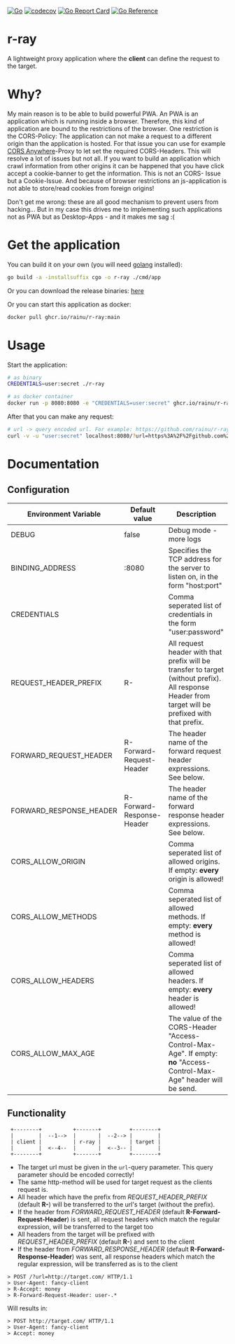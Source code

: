[![Go](https://github.com/rainu/r-ray/actions/workflows/build.yml/badge.svg)](https://github.com/rainu/r-ray/actions/workflows/build.yml)
[![codecov](https://codecov.io/gh/rainu/r-ray/branch/main/graph/badge.svg)](https://codecov.io/gh/rainu/r-ray)
[![Go Report Card](https://goreportcard.com/badge/github.com/rainu/r-ray)](https://goreportcard.com/report/github.com/rainu/r-ray)
[![Go Reference](https://pkg.go.dev/badge/github.com/rainu/r-ray.svg)](https://pkg.go.dev/github.com/rainu/r-ray)

# r-ray

A lightweight proxy application where the **client** can define the request to the target.

# Why?

My main reason is to be able to build powerful PWA. An PWA is an application which is running inside a browser.
Therefore,
this kind of application are bound to the restrictions of the browser. One restriction is the CORS-Policy: The
application
can not make a request to a different origin than the application is hosted. For that issue you can use for example
[CORS Anywhere](https://github.com/Rob--W/cors-anywhere)-Proxy to let set the required CORS-Headers.
This will resolve a lot of issues but not all. If you want to build an application which crawl information from
other origins it can be happened that you have click accept a cookie-banner to get the information. This is not an CORS-
Issue but a Cookie-Issue. And because of browser restrictions an js-application is not able to store/read cookies from
foreign origins!

Don't get me wrong: these are all good mechanism to prevent users from hacking... But in my case this drives me to
implementing
such applications not as PWA but as Desktop-Apps - and it makes me sag :(

# Get the application

You can build it on your own (you will need [golang](https://golang.org/) installed):

```bash
go build -a -installsuffix cgo -o r-ray ./cmd/app
```

Or you can download the release binaries: [here](https://github.com/rainu/r-ray/releases/latest)

Or you can start this application as docker:

```bash
docker pull ghcr.io/rainu/r-ray:main
```

# Usage

Start the application:

```bash
# as binary
CREDENTIALS=user:secret ./r-ray

# as docker container
docker run -p 8080:8080 -e "CREDENTIALS=user:secret" ghcr.io/rainu/r-ray:main
```

After that you can make any request:

```bash
# url -> query encoded url. For example: https://github.com/rainu/r-ray
curl -v -u "user:secret" localhost:8080/?url=https%3A%2F%2Fgithub.com%2Frainu%2Fr-ray
```

# Documentation

## Configuration

| Environment Variable    | Default value             | Description                                                                                                                                         |                                                                                
|-------------------------|---------------------------|-----------------------------------------------------------------------------------------------------------------------------------------------------|                                                                                
| DEBUG                   | false                     | Debug mode - more logs                                                                                                                              |                                                                                
| BINDING_ADDRESS         | :8080                     | Specifies the TCP address for the server to listen on, in the form "host:port"                                                                      |                                                                                
| CREDENTIALS             |                           | Comma seperated list of credentials in the form "user:password"                                                                                     |
| REQUEST_HEADER_PREFIX   | R-                        | All request header with that prefix will be transfer to target (without prefix). All response Header from target will be prefixed with that prefix. |
| FORWARD_REQUEST_HEADER  | R-Forward-Request-Header  | The header name of the forward request header expressions. See below.                                                                               |
| FORWARD_RESPONSE_HEADER | R-Forward-Response-Header | The header name of the forward response header expressions. See below.                                                                              |
| CORS_ALLOW_ORIGIN       |                           | Comma seperated list of allowed origins. If empty: **every** origin is allowed!                                                                     |
| CORS_ALLOW_METHODS      |                           | Comma seperated list of allowed methods. If empty: **every** method is allowed!                                                                     |
| CORS_ALLOW_HEADERS      |                           | Comma seperated list of allowed headers. If empty: **every** header is allowed!                                                                     |
| CORS_ALLOW_MAX_AGE      |                           | The value of the CORS-Header "Access-Control-Max-Age". If empty: **no** "Access-Control-Max-Age" header will be send.                               |

## Functionality

```
 +--------+          +-------+         +--------+        
 |        |  --1-->  |       |  --2--> |        |
 | client |          | r-ray |         | target |
 |        |  <--4--  |       |  <--3-- |        |
 +--------+          +-------+         +--------+
```

* The target url must be given in the `url`-query parameter. This query parameter should be encoded correctly! 
* The same http-method will be used for target request as the clients request is.
* All header which have the prefix from _REQUEST_HEADER_PREFIX_ (default **R-**) will be transferred to the url's target (without the prefix).
* If the header from _FORWARD_REQUEST_HEADER_ (default **R-Forward-Request-Header**) is sent, all request headers which match the regular expression, will be transferred to the target too
* All headers from the target will be prefixed with _REQUEST_HEADER_PREFIX_ (default **R-**) and sent to the client
* If the header from _FORWARD_RESPONSE_HEADER_ (default **R-Forward-Response-Header**) was sent, all response headers which match the regular expression, will be transferred as is to the client


```
> POST /?url=http://target.com/ HTTP/1.1
> User-Agent: fancy-client
> R-Accept: money
> R-Forward-Request-Header: user-.*
```

Will results in:
```
> POST http://target.com/ HTTP/1.1
> User-Agent: fancy-client
> Accept: money
```

